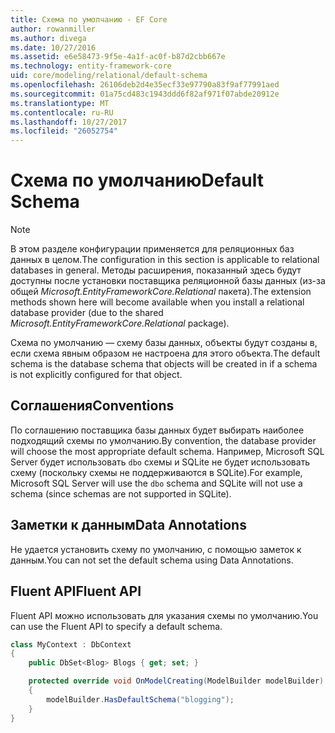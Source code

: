 ```yaml
---
title: Схема по умолчанию - EF Core
author: rowanmiller
ms.author: divega
ms.date: 10/27/2016
ms.assetid: e6e58473-9f5e-4a1f-ac0f-b87d2cbb667e
ms.technology: entity-framework-core
uid: core/modeling/relational/default-schema
ms.openlocfilehash: 26106deb2d4e35ecf33e97790a83f9af77991aed
ms.sourcegitcommit: 01a75cd483c1943ddd6f82af971f07abde20912e
ms.translationtype: MT
ms.contentlocale: ru-RU
ms.lasthandoff: 10/27/2017
ms.locfileid: "26052754"
---
```

# <a name="default-schema"></a><span data-ttu-id="db587-102">Схема по умолчанию</span><span class="sxs-lookup"><span data-stu-id="db587-102">Default Schema</span></span>

> [!NOTE]  
> <span data-ttu-id="db587-103">В этом разделе конфигурации применяется для реляционных баз данных в целом.</span><span class="sxs-lookup"><span data-stu-id="db587-103">The configuration in this section is applicable to relational databases in general.</span></span> <span data-ttu-id="db587-104">Методы расширения, показанный здесь будут доступны после установки поставщика реляционной базы данных (из-за общей *Microsoft.EntityFrameworkCore.Relational* пакета).</span><span class="sxs-lookup"><span data-stu-id="db587-104">The extension methods shown here will become available when you install a relational database provider (due to the shared *Microsoft.EntityFrameworkCore.Relational* package).</span></span>

<span data-ttu-id="db587-105">Схема по умолчанию — схему базы данных, объекты будут созданы в, если схема явным образом не настроена для этого объекта.</span><span class="sxs-lookup"><span data-stu-id="db587-105">The default schema is the database schema that objects will be created in if a schema is not explicitly configured for that object.</span></span>

## <a name="conventions"></a><span data-ttu-id="db587-106">Соглашения</span><span class="sxs-lookup"><span data-stu-id="db587-106">Conventions</span></span>

<span data-ttu-id="db587-107">По соглашению поставщика базы данных будет выбирать наиболее подходящий схемы по умолчанию.</span><span class="sxs-lookup"><span data-stu-id="db587-107">By convention, the database provider will choose the most appropriate default schema.</span></span> <span data-ttu-id="db587-108">Например, Microsoft SQL Server будет использовать `dbo` схемы и SQLite не будет использовать схему (поскольку схемы не поддерживаются в SQLite).</span><span class="sxs-lookup"><span data-stu-id="db587-108">For example, Microsoft SQL Server will use the `dbo` schema and SQLite will not use a schema (since schemas are not supported in SQLite).</span></span>

## <a name="data-annotations"></a><span data-ttu-id="db587-109">Заметки к данным</span><span class="sxs-lookup"><span data-stu-id="db587-109">Data Annotations</span></span>

<span data-ttu-id="db587-110">Не удается установить схему по умолчанию, с помощью заметок к данным.</span><span class="sxs-lookup"><span data-stu-id="db587-110">You can not set the default schema using Data Annotations.</span></span>

## <a name="fluent-api"></a><span data-ttu-id="db587-111">Fluent API</span><span class="sxs-lookup"><span data-stu-id="db587-111">Fluent API</span></span>

<span data-ttu-id="db587-112">Fluent API можно использовать для указания схемы по умолчанию.</span><span class="sxs-lookup"><span data-stu-id="db587-112">You can use the Fluent API to specify a default schema.</span></span>

<!-- [!code-csharp[Main](samples/core/relational/Modeling/FluentAPI/Samples/Relational/DefaultSchema.cs?highlight=7)] -->
``` csharp
class MyContext : DbContext
{
    public DbSet<Blog> Blogs { get; set; }

    protected override void OnModelCreating(ModelBuilder modelBuilder)
    {
        modelBuilder.HasDefaultSchema("blogging");
    }
}
```

